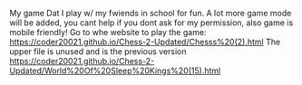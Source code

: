 My game Dat I play w/ my fwiends in school for fun. A lot more game mode will be added, you cant help if you dont ask for my permission, also game is mobile friendly!
Go to whe website to play the game: https://coder20021.github.io/Chess-2-Updated/Chesss%20(2).html
The upper file is unused and is the previous version
https://coder20021.github.io/Chess-2-Updated/World%20Of%20Sleep%20Kings%20(15).html

